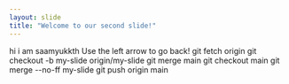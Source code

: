 ```yaml
---
layout: slide
title: "Welcome to our second slide!"
---
```

hi i am saamyukkth
Use the left arrow to go back!
git fetch origin
git checkout -b my-slide origin/my-slide
git merge main
git checkout main
git merge --no-ff my-slide
git push origin main
